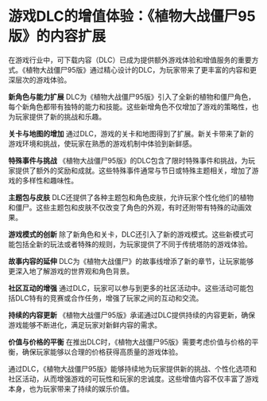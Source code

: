 # 游戏DLC的增值体验：《植物大战僵尸95版》的内容扩展

在游戏行业中，可下载内容（DLC）已成为提供额外游戏体验和增值服务的重要方式。《植物大战僵尸95版》通过精心设计的DLC，为玩家带来了更丰富的内容和更深层次的游戏体验。

**新角色与能力扩展**
DLC为《植物大战僵尸95版》引入了全新的植物和僵尸角色，每个新角色都带有独特的能力和技能。这些新增角色不仅增加了游戏的策略性，也为玩家提供了新的挑战和乐趣。

**关卡与地图的增加**
通过DLC，游戏的关卡和地图得到了扩展。新关卡带来了新的游戏环境和挑战，使玩家在熟悉的游戏机制中体验到新鲜感。

**特殊事件与挑战**
《植物大战僵尸95版》的DLC包含了限时特殊事件和挑战，为玩家提供了额外的奖励和成就。这些特殊事件通常与节日或特殊主题相关，增加了游戏的多样性和趣味性。

**主题包与皮肤**
DLC还提供了各种主题包和角色皮肤，允许玩家个性化他们的植物和僵尸。这些主题包和皮肤不仅改变了角色的外观，有时还附带有特殊的动画效果。

**游戏模式的创新**
除了新角色和关卡，DLC还引入了新的游戏模式。这些新模式可能包括全新的玩法或者特殊的规则，为玩家提供了不同于传统塔防的游戏体验。

**故事内容的延伸**
DLC为《植物大战僵尸》的故事线增添了新的章节，让玩家能够更深入地了解游戏的世界观和角色背景。

**社区互动的增强**
通过DLC，玩家可以参与到更多的社区活动中。这些活动可能包括DLC特有的竞赛或合作任务，增强了玩家之间的互动和交流。

**持续的内容更新**
《植物大战僵尸95版》承诺通过DLC提供持续的内容更新，确保游戏能够不断进化，满足玩家对新鲜内容的需求。

**价值与价格的平衡**
在推出DLC时，《植物大战僵尸95版》需要考虑价值与价格的平衡，确保玩家能够以合理的价格获得高质量的游戏体验。

通过DLC，《植物大战僵尸95版》能够持续地为玩家提供新的挑战、个性化选项和社区活动，从而增强游戏的可玩性和玩家的忠诚度。这些增值内容不仅丰富了游戏本身，也为玩家带来了持续的娱乐价值。